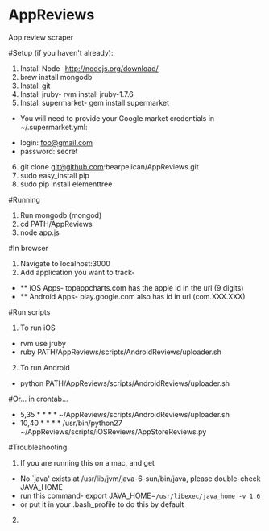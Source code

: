 AppReviews
==========

App review scraper

#Setup (if you haven't already):
1. Install Node- http://nodejs.org/download/
2. brew install mongodb
3. Install git
4. Install jruby- rvm install jruby-1.7.6
5. Install supermarket- gem install supermarket
 - You will need to provide your Google market credentials in ~/.supermarket.yml:
  * login: foo@gmail.com
  * password: secret
6. git clone git@github.com:bearpelican/AppReviews.git
7. sudo easy_install pip
8. sudo pip install elementtree

#Running

1. Run mongodb (mongod)
2. cd PATH/AppReviews
3. node app.js

#In browser

1. Navigate to localhost:3000
2. Add application you want to track- 
  * ** iOS Apps- topappcharts.com has the apple id in the url (9 digits)
  * ** Android Apps- play.google.com also has id in url (com.XXX.XXX)

#Run scripts

1. To run iOS
  * rvm use jruby
  * ruby PATH/AppReviews/scripts/AndroidReviews/uploader.sh
2. To run Android
  * python PATH/AppReviews/scripts/AndroidReviews/uploader.sh

#Or... in crontab...
  * 5,35 * * * * ~/AppReviews/scripts/AndroidReviews/uploader.sh
  * 10,40 * * * * /usr/bin/python27 ~/AppReviews/scripts/iOSReviews/AppStoreReviews.py

#Troubleshooting
1. If you are running this on a mac, and get
 - No `java' exists at /usr/lib/jvm/java-6-sun/bin/java, please double-check JAVA_HOME
 - run this command- export JAVA_HOME=`/usr/libexec/java_home -v 1.6`
 - or put it in your .bash_profile to do this by default
2. 
